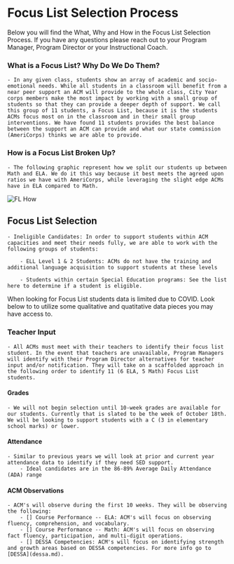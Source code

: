 # Focus List Selection Process

Below you will find the What, Why and How in the Focus List Selection Process. If you have any questions please reach out to your Program Manager, Program Director or your Instructional Coach. 


### What is a Focus List? Why Do We Do Them?

    - In any given class, students show an array of academic and socio-emotional needs. While all students in a classroom will benefit from a near peer support an ACM will provide to the whole class, City Year corps members make the most impact by working with a small group of students so that they can provide a deeper depth of support. We call this group of 11 students, a Focus List, because it is the students ACMs focus most on in the classroom and in their small group interventions. We have found 11 students provides the best balance between the support an ACM can provide and what our state commission (AmeriCorps) thinks we are able to provide.  

### How is a Focus List Broken Up?

    - The following graphic represent how we split our students up between Math and ELA. We do it this way because it best meets the agreed upon ratios we have with AmeriCorps, while leveraging the slight edge ACMs have in ELA compared to Math.  

![FL How](/_images/FLHow.PNG)

## Focus List Selection

    - Ineligible Candidates: In order to support students within ACM capacities and meet their needs fully, we are able to work with the following groups of students: 

        - ELL Level 1 & 2 Students: ACMs do not have the training and additional language acquisition to support students at these levels 

        - Students within certain Special Education programs: See the list here to determine if a student is eligible.  
    
When looking for Focus List students data is limited due to COVID. Look below to to utilize some qualitative and quatitative data pieces you may have access to.
    
### Teacher Input
    - All ACMs must meet with their teachers to identify their focus list student. In the event that teachers are unavailable, Program Managers will identify with their Program Director alternatives for teacher input and/or notification. They will take on a scaffolded approach in the following order to identify 11 (6 ELA, 5 Math) Focus List students.

#### Grades
    - We will not begin selection until 10-week grades are available for our students. Currently that is slated to be the week of October 18th. We will be looking to support students with a C (3 in elementary school marks) or lower.  
    
#### Attendance
    - Similar to previous years we will look at prior and current year attendance data to identify if they need SED support.
        - Ideal candidates are in the 86-89% Average Daily Attendance (ADA) range

#### ACM Observations
    - ACM's will observe during the first 10 weeks. They will be observing the following:
        - [] Course Performance -- ELA: ACM's will focus on observing fluency, comprehension, and vocabulary.
        - [] Course Performance -- Math: ACM's will focus on observing fact fluency, participation, and multi-digit operations.
        - [] DESSA Competencies: ACM's will focus on identifying strength and growth areas based on DESSA competencies. For more info go to [DESSA](dessa.md).
        